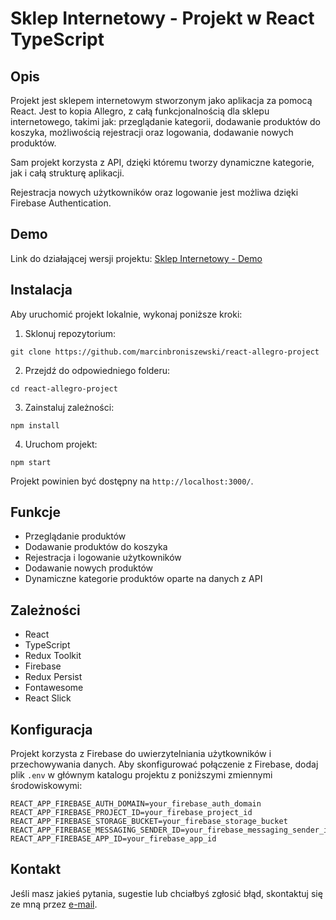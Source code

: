 # Sklep Internetowy - Projekt w React TypeScript

## Opis

Projekt jest sklepem internetowym stworzonym jako aplikacja za pomocą React. Jest to kopia Allegro, z całą funkcjonalnością dla sklepu internetowego, takimi jak: przeglądanie kategorii, dodawanie produktów do koszyka, możliwością rejestracji oraz logowania, dodawanie nowych produktów.

Sam projekt korzysta z API, dzięki któremu tworzy dynamiczne kategorie, jak i całą strukturę aplikacji.

Rejestracja nowych użytkowników oraz logowanie jest możliwa dzięki Firebase Authentication.

## Demo

Link do działającej wersji projektu: [Sklep Internetowy - Demo](https://allegro-642ad.web.app)

## Instalacja

Aby uruchomić projekt lokalnie, wykonaj poniższe kroki:

1. Sklonuj repozytorium:

```git clone https://github.com/marcinbroniszewski/react-allegro-project```

2. Przejdź do odpowiedniego folderu:

```cd react-allegro-project```

3. Zainstaluj zależności:

```npm install```

4. Uruchom projekt:

```npm start```

Projekt powinien być dostępny na `http://localhost:3000/`.

## Funkcje

- Przeglądanie produktów
- Dodawanie produktów do koszyka
- Rejestracja i logowanie użytkowników
- Dodawanie nowych produktów
- Dynamiczne kategorie produktów oparte na danych z API

## Zależności

- React
- TypeScript
- Redux Toolkit
- Firebase
- Redux Persist
- Fontawesome
- React Slick

## Konfiguracja

Projekt korzysta z Firebase do uwierzytelniania użytkowników i przechowywania danych. Aby skonfigurować połączenie z Firebase, dodaj plik `.env` w głównym katalogu projektu z poniższymi zmiennymi środowiskowymi:

```REACT_APP_FIREBASE_API_KEY=your_firebase_api_key
REACT_APP_FIREBASE_AUTH_DOMAIN=your_firebase_auth_domain
REACT_APP_FIREBASE_PROJECT_ID=your_firebase_project_id
REACT_APP_FIREBASE_STORAGE_BUCKET=your_firebase_storage_bucket
REACT_APP_FIREBASE_MESSAGING_SENDER_ID=your_firebase_messaging_sender_id
REACT_APP_FIREBASE_APP_ID=your_firebase_app_id
```
## Kontakt

Jeśli masz jakieś pytania, sugestie lub chciałbyś zgłosić błąd, skontaktuj się ze mną przez [e-mail](mailto:mk.broniszewski@gmail.com).
